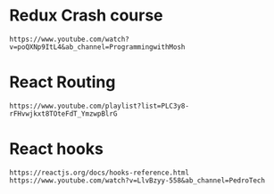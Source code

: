 # Redux Crash course
    https://www.youtube.com/watch?v=poQXNp9ItL4&ab_channel=ProgrammingwithMosh

# React Routing
    https://www.youtube.com/playlist?list=PLC3y8-rFHvwjkxt8TOteFdT_YmzwpBlrG

# React hooks
    https://reactjs.org/docs/hooks-reference.html
    https://www.youtube.com/watch?v=LlvBzyy-558&ab_channel=PedroTech

